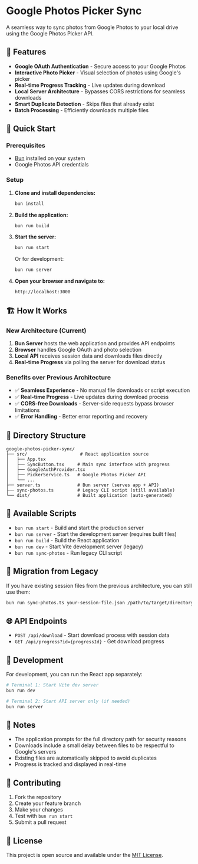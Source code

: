# Google Photos Picker Sync

A seamless way to sync photos from Google Photos to your local drive using the Google Photos Picker API.

## 🎯 Features

- **Google OAuth Authentication** - Secure access to your Google Photos
- **Interactive Photo Picker** - Visual selection of photos using Google's picker
- **Real-time Progress Tracking** - Live updates during download
- **Local Server Architecture** - Bypasses CORS restrictions for seamless downloads
- **Smart Duplicate Detection** - Skips files that already exist
- **Batch Processing** - Efficiently downloads multiple files

## 🚀 Quick Start

### Prerequisites
- [Bun](https://bun.sh/) installed on your system
- Google Photos API credentials

### Setup

1. **Clone and install dependencies:**
   ```bash
   bun install
   ```

2. **Build the application:**
   ```bash
   bun run build
   ```

3. **Start the server:**
   ```bash
   bun run start
   ```
   
   Or for development:
   ```bash
   bun run server
   ```

4. **Open your browser and navigate to:**
   ```
   http://localhost:3000
   ```

## 🏗️ How It Works

### New Architecture (Current)
1. **Bun Server** hosts the web application and provides API endpoints
2. **Browser** handles Google OAuth and photo selection
3. **Local API** receives session data and downloads files directly
4. **Real-time Progress** via polling the server for download status

### Benefits over Previous Architecture
- ✅ **Seamless Experience** - No manual file downloads or script execution
- ✅ **Real-time Progress** - Live updates during download process
- ✅ **CORS-free Downloads** - Server-side requests bypass browser limitations
- ✅ **Error Handling** - Better error reporting and recovery

## 📁 Directory Structure

```
google-photos-picker-sync/
├── src/                    # React application source
│   ├── App.tsx
│   ├── SyncButton.tsx     # Main sync interface with progress
│   ├── GoogleAuthProvider.tsx
│   ├── PickerService.ts   # Google Photos Picker API
│   └── ...
├── server.ts              # Bun server (serves app + API)
├── sync-photos.ts         # Legacy CLI script (still available)
└── dist/                  # Built application (auto-generated)
```

## 🔧 Available Scripts

- `bun run start` - Build and start the production server
- `bun run server` - Start the development server (requires built files)
- `bun run build` - Build the React application
- `bun run dev` - Start Vite development server (legacy)
- `bun run sync-photos` - Run legacy CLI script

## 🔄 Migration from Legacy

If you have existing session files from the previous architecture, you can still use them:

```bash
bun run sync-photos.ts your-session-file.json /path/to/target/directory
```

## 🌐 API Endpoints

- `POST /api/download` - Start download process with session data
- `GET /api/progress?id={progressId}` - Get download progress

## 🎨 Development

For development, you can run the React app separately:

```bash
# Terminal 1: Start Vite dev server
bun run dev

# Terminal 2: Start API server only (if needed)
bun run server
```

## 📝 Notes

- The application prompts for the full directory path for security reasons
- Downloads include a small delay between files to be respectful to Google's servers
- Existing files are automatically skipped to avoid duplicates
- Progress is tracked and displayed in real-time

## 🤝 Contributing

1. Fork the repository
2. Create your feature branch
3. Make your changes
4. Test with `bun run start`
5. Submit a pull request

## 📄 License

This project is open source and available under the [MIT License](LICENSE).
